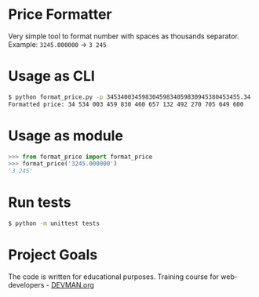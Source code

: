 
# Price Formatter  
  
Very simple tool to format number with spaces as thousands separator.
Example: `3245.000000` -> `3 245`
# Usage as CLI
```bash
$ python format_price.py -p 34534003459830459834059830945380453455.34
Formatted price: 34 534 003 459 830 460 657 132 492 270 705 049 600
```
# Usage as module
```python
>>> from format_price import format_price
>>> format_price('3245.000000')
'3 245'
```
# Run tests
```bash
$ python -m unittest tests
```
# Project Goals  
  
The code is written for educational purposes. Training course for web-developers - [DEVMAN.org](https://devman.org)